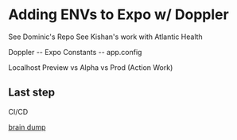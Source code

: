 # Adding ENVs to Expo w/ Doppler

See Dominic's Repo
See Kishan's work with Atlantic Health

Doppler -- Expo Constants -- app.config

Localhost
Preview vs Alpha vs Prod (Action Work)

## Last step

CI/CD

[brain dump](./todo-brain-dump.md)
